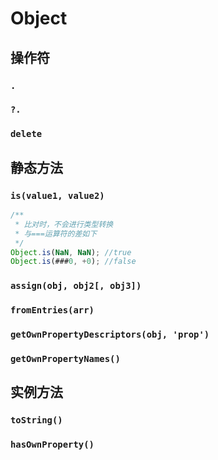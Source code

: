 # Object

## 操作符

### `.`

### `?.`

### `delete`

## 静态方法

### `is(value1, value2)`

```js
/**
 * 比对时，不会进行类型转换
 * 与===运算符的差如下
 */
Object.is(NaN, NaN); //true
Object.is(###0, +0); //false
```

### `assign(obj, obj2[, obj3])`

### `fromEntries(arr)`

### `getOwnPropertyDescriptors(obj, 'prop')`

### `getOwnPropertyNames()`

## 实例方法

### `toString()`

### `hasOwnProperty()`
